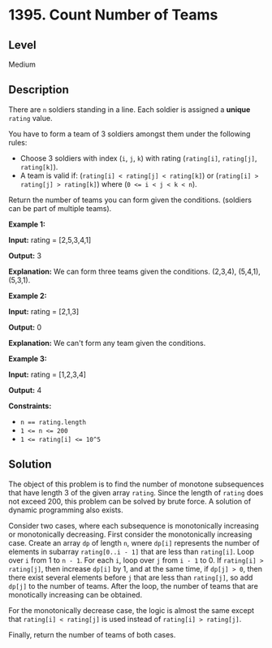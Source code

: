 # 1395. Count Number of Teams
## Level
Medium

## Description
There are `n` soldiers standing in a line. Each soldier is assigned a **unique** `rating` value.

You have to form a team of 3 soldiers amongst them under the following rules:

* Choose 3 soldiers with index (`i`, `j`, `k`) with rating (`rating[i]`, `rating[j]`, `rating[k]`).
* A team is valid if: (`rating[i] < rating[j] < rating[k]`) or (`rating[i] > rating[j] > rating[k]`) where (`0 <= i < j < k < n`).

Return the number of teams you can form given the conditions. (soldiers can be part of multiple teams).

**Example 1:**

**Input:** rating = [2,5,3,4,1]

**Output:** 3

**Explanation:** We can form three teams given the conditions. (2,3,4), (5,4,1), (5,3,1). 

**Example 2:**

**Input:** rating = [2,1,3]

**Output:** 0

**Explanation:** We can't form any team given the conditions.

**Example 3:**

**Input:** rating = [1,2,3,4]

**Output:** 4

**Constraints:**

* `n == rating.length`
* `1 <= n <= 200`
* `1 <= rating[i] <= 10^5`

## Solution
The object of this problem is to find the number of monotone subsequences that have length 3 of the given array `rating`. Since the length of `rating` does not exceed 200, this problem can be solved by brute force. A solution of dynamic programming also exists.

Consider two cases, where each subsequence is monotonically increasing or monotonically decreasing. First consider the monotonically increasing case. Create an array `dp` of length `n`, wnere `dp[i]` represents the number of elements in subarray `rating[0..i - 1]` that are less than `rating[i]`. Loop over `i` from 1 to `n - 1`. For each `i`, loop over `j` from `i - 1` to 0. If `rating[i] > rating[j]`, then increase `dp[i]` by 1, and at the same time, if `dp[j] > 0`, then there exist several elements before `j` that are less than `rating[j]`, so add `dp[j]` to the number of teams. After the loop, the number of teams that are monotically increasing can be obtained.

For the monotonically decrease case, the logic is almost the same except that `rating[i] < rating[j]` is used instead of `rating[i] > rating[j]`.

Finally, return the number of teams of both cases.
